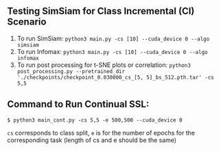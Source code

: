 ## Testing SimSiam for Class Incremental (CI) Scenario

1. To run SimSiam:
```python3 main.py -cs [10] --cuda_device 0 --algo simsiam```
2. To run Infomax:
```python3 main.py -cs [10] --cuda_device 0 --algo infomax```
3. To run post processing for t-SNE plots or correlation:
```python3 post_processing.py --pretrained_dir './checkpoints/checkpoint_0.030000_cs_[5, 5]_bs_512.pth.tar' -cs 5,5``` 

## Command to Run Continual SSL:
```$ python3 main_cont.py -cs 5,5 -e 500,500 --cuda_device 0```

```cs``` corresponds to class split, ```e``` is for the number of epochs for the corresponding task (length of cs and e should be the same)


